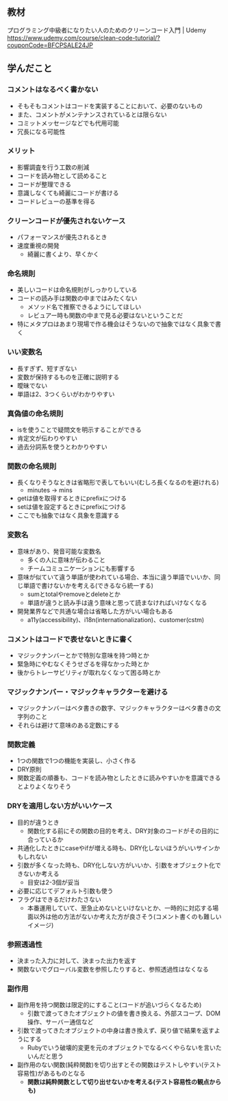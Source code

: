 ## 教材

プログラミング中級者になりたい人のためのクリーンコード入門 | Udemy
https://www.udemy.com/course/clean-code-tutorial/?couponCode=BFCPSALE24JP


## 学んだこと

### コメントはなるべく書かない

- そもそもコメントはコードを実装することにおいて、必要のないもの
- また、コメントがメンテナンスされているとは限らない
- コミットメッセージなどでも代用可能
- 冗長になる可能性

### メリット

- 影響調査を行う工数の削減
- コードを読み物として読めること
- コードが整理できる
- 意識しなくても綺麗にコードが書ける
- コードレビューの基準を得る

### クリーンコードが優先されないケース

- パフォーマンスが優先されるとき
- 速度重視の開発
    - 綺麗に書くより、早くかく

### 命名規則

- 美しいコードは命名規則がしっかりしている
- コードの読み手は関数の中まではみたくない
    - メソッド名で推察できるようにしてほしい
    - レビュアー時も関数の中まで見る必要はないということだ
- 特にメタプロはあまり現場で作る機会はそうないので抽象ではなく具象で書く

### いい変数名

- 長すぎず、短すぎない
- 変数が保持するものを正確に説明する
- 曖昧でない
- 単語は2、3つくらいがわかりやすい

### 真偽値の命名規則
- isを使うことで疑問文を明示することができる
- 肯定文が伝わりやすい
- 過去分詞系を使うとわかりやすい

### 関数の命名規則
- 長くなりそうなときは省略形で表してもいい(むしろ長くなるのを避けれる)
  - minutes -> mins
- getは値を取得するときにprefixにつける
- setは値を設定するときにprefixにつける
- ここでも抽象ではなく具象を意識する

### 変数名
- 意味があり、発音可能な変数名
  - 多くの人に意味が伝わること
  - チームコミュニケーションにも影響する
- 意味が似ていて違う単語が使われている場合、本当に違う単語でいいか、同じ単語で書けないかを考える(できるなら統一する)
  - sumとtotalやremoveとdeleteとか
  - 単語が違うと読み手は違う意味と思って読まなければいけなくなる
- 開発業界などで共通な場合は省略した方がいい場合もある
  - a11y(accessibility)、i18n(internationalization)、customer(cstm)

### コメントはコードで表せないときに書く
- マジックナンバーとかで特別な意味を持つ時とか
- 緊急時にやむなくそうせざるを得なかった時とか
- 後からトレーサビリティが取れなくなって困る時とか

### マジックナンバー・マジックキャラクターを避ける
- マジックナンバーはベタ書きの数字、マジックキャラクターはベタ書きの文字列のこと
- それらは避けて意味のある定数にする

### 関数定義
- 1つの関数で1つの機能を実装し、小さく作る
- DRY原則
- 関数定義の順番も、コードを読み物としたときに読みやすいかを意識できるとよりよくなりそう

### DRYを適用しない方がいいケース
- 目的が違うとき
  - 関数化する前にその関数の目的を考え、DRY対象のコードがその目的に合っているか
- 共通化したときにcaseやifが増える時も、DRY化しないほうがいいサインかもしれない
- 引数が多くなった時も、DRY化しない方がいいか、引数をオブジェクト化できないか考える
  - 目安は2-3個が妥当
- 必要に応じてデフォルト引数も使う
- フラグはできるだけわたさない
  - 本番運用していて、至急止めないといけないとか、一時的に対応する場面以外は他の方法がないか考えた方が良さそう(コメント書くのも難しいイメージ)

### 参照透過性
- 決まった入力に対して、決まった出力を返す
- 関数ないでグローバル変数を参照したりすると、参照透過性はなくなる

### 副作用
- 副作用を持つ関数は限定的にすること(コードが追いづらくなるため)
  - 引数で渡ってきたオブジェクトの値を書き換える、外部スコープ、DOM操作、サーバー通信など
- 引数で渡ってきたオブジェクトの中身は書き換えず、戻り値で結果を返すようにする
  - Rubyでいう破壊的変更を元のオブジェクトでなるべくやらないを言いたいんだと思う
- 副作用のない関数(純粋関数)を切り出すとその関数はテストしやすい(テスト容易性)があるものとなる
  - **関数は純粋関数として切り出せないかを考える(テスト容易性の観点からも)**